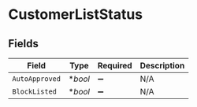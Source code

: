 # CustomerListStatus


## Fields

| Field              | Type               | Required           | Description        |
| ------------------ | ------------------ | ------------------ | ------------------ |
| `AutoApproved`     | **bool*            | :heavy_minus_sign: | N/A                |
| `BlockListed`      | **bool*            | :heavy_minus_sign: | N/A                |
